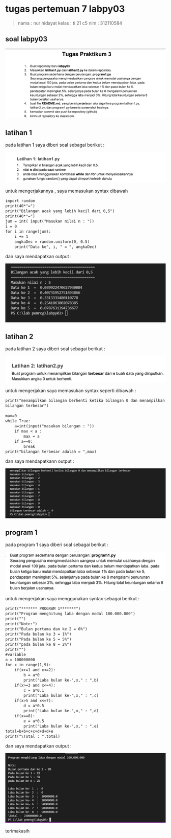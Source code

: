 # tugas pertemuan 7 labpy03
> nama  : nur hidayat
> kelas : ti 21 c5
> nim   : 312110584

## soal labpy03

![img](gambar/soal.png)

## latihan 1
pada latihan 1 saya diberi soal sebagai berikut :

![img](gambar/soal1.png)

untuk mengerjakannya , saya memasukan syntax dibawah

    import random
    print(40*"=")
    print("Bilangan acak yang lebih kecil dari 0,5")
    print(40*"=")
    jum = int( input("Masukan nilai n : "))
    i = 0
    for i in range(jum):
        i += 1
        angkaDec = random.uniform(0, 0.5)
        print("Data ke", i, " = ", angkaDec)

dan saya mendapatkan output :

![img](gambar/output1.png)


## latihan 2
pada latihan 2 saya diberi soal sebagai berikut :

![img](gambar/soal2.png)

untuk mengerjakan saya memasukan syntax seperti dibawah :

    print("menampilkan bilangan berhenti ketika bilangan 0 dan menampilkan bilangan terbesar")

    max=0
    while True:
        a=int(input("masukan bilangan : "))
        if max < a :
            max = a
        if a==0:
            break
    print("bilangan terbesar adalah = ",max)

dan saya mendapatkann output :

![img](gambar/output2.png)

## program 1
pada program 1 saya diberi soal sebagai berikut :

![img](gambar/prog1.png)

untuk mengerjakan saya menggunakan syntax sebagai berikut :

    print("******* PROGRAM 1*******")
    print("Program menghitung laba dengan modal 100.000.000")
    print("")
    print("Note:")
    print("Bulan pertama dan ke 2 = 0%")
    print("Pada bulan ke 3 = 1%")
    print("Pada bulan ke 5 = 5%")
    print("pada bulan ke 8 = 2%")
    print("")
    #variable
    a = 100000000
    for x in range(1,9):
        if(x>=1 and x<=2):
            b = a*0
            print("Laba bulan ke-",x," : ",b)
        if(x>=3 and x<=4):
            c = a*0.1
            print("Laba bulan ke-",x," : ",c)
        if(x>5 and x<=7):
            d = a*0.5
            print("Laba bulan ke-",x," : ",d)
        if(x==8):
            e = a*0.5
            print("Laba bulan ke-",x," : ",e)
    total=b+b+c+c+d+d+d+e
    print("\Total : ",total)

dan saya mendapatkan output :

![img](gambar/outputprog1.png)

terimakasih